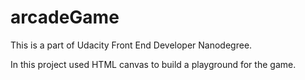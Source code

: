 # arcadeGame
This is a part of Udacity Front End Developer Nanodegree.  

In this project used HTML canvas to build a playground for the game. 

